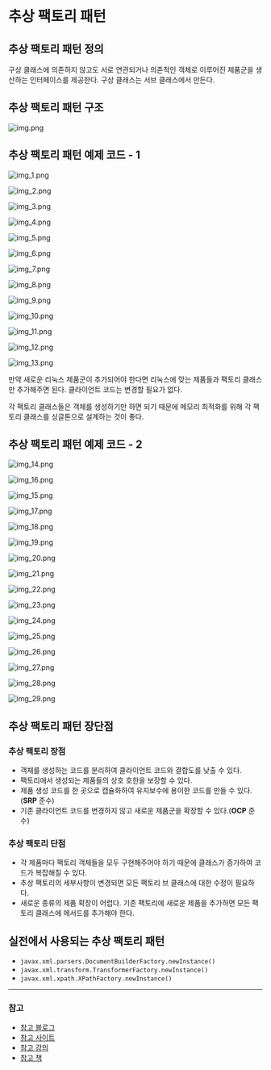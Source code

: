 # 추상 팩토리 패턴

## 추상 팩토리 패턴 정의

구상 클래스에 의존하지 않고도 서로 연관되거나 의존적인 객체로 이루어진 제품군을 생산하는 
인터페이스를 제공한다. 구상 클래스는 서브 클래스에서 만든다.

## 추상 팩토리 패턴 구조

![img.png](image/img.png)

## 추상 팩토리 패턴 예제 코드 - 1

![img_1.png](image/img_1.png)

![img_2.png](image/img_2.png)

![img_3.png](image/img_3.png)

![img_4.png](image/img_4.png)

![img_5.png](image/img_5.png)

![img_6.png](image/img_6.png)

![img_7.png](image/img_7.png)

![img_8.png](image/img_8.png)

![img_9.png](image/img_9.png)

![img_10.png](image/img_10.png)

![img_11.png](image/img_11.png)

![img_12.png](image/img_12.png)

![img_13.png](image/img_13.png)

만약 새로운 리눅스 제품군이 추가되어야 한다면 리눅스에 맞는 제품들과 팩토리 클래스만 추가해주면 된다.
클라이언트 코드는 변경할 필요가 없다.

각 팩토리 클래스들은 객체를 생성하기만 하면 되기 때문에 메모리 최적화를 위해 각 팩토리 클래스를
싱글톤으로 설계하는 것이 좋다.

## 추상 팩토리 패턴 예제 코드 - 2

![img_14.png](image/img_14.png)

![img_16.png](image/img_16.png)

![img_15.png](image/img_15.png)

![img_17.png](image/img_17.png)

![img_18.png](image/img_18.png)

![img_19.png](image/img_19.png)

![img_20.png](image/img_20.png)

![img_21.png](image/img_21.png)

![img_22.png](image/img_22.png)

![img_23.png](image/img_23.png)

![img_24.png](image/img_24.png)

![img_25.png](image/img_25.png)

![img_26.png](image/img_26.png)

![img_27.png](image/img_27.png)

![img_28.png](image/img_28.png)

![img_29.png](image/img_29.png)

## 추상 팩토리 패턴 장단점

### 추상 팩토리 장점

- 객체를 생성하는 코드를 분리하여 클라이언트 코드와 결합도를 낮출 수 있다.
- 팩토리에서 생성되는 제품들의 상호 호한을 보장할 수 있다.
- 제품 생성 코드를 한 곳으로 캡슐화하여 유지보수에 용이한 코드를 만들 수 있다.(**SRP** 준수)
- 기존 클라이언트 코드를 변경하지 않고 새로운 제품군을 확장할 수 있다.(**OCP** 준수)

### 추상 팩토리 단점

- 각 제품마다 팩토리 객체들을 모두 구현해주어야 하기 때문에 클래스가 증가하여 코드가 복잡해질 수 있다.
- 추상 팩토리의 세부사항이 변경되면 모든 팩토리 브 클래스에 대한 수정이 필요하다.
- 새로운 종류의 제품 확장이 어렵다. 기존 팩토리에 새로운 제품을 추가하면 모든 팩토리 클래스에
메서드를 추가해야 한다.

## 실전에서 사용되는 추상 팩토리 패턴

- `javax.xml.parsers.DocumentBuilderFactory.newInstance()`
- `javax.xml.transform.TransformerFactory.newInstance()`
- `javax.xml.xpath.XPathFactory.newInstance()`

---

### 참고

- [참고 블로그](https://inpa.tistory.com/entry/GOF-%F0%9F%92%A0-%EC%B6%94%EC%83%81-%ED%8C%A9%ED%86%A0%EB%A6%ACAbstract-Factory-%ED%8C%A8%ED%84%B4-%EC%A0%9C%EB%8C%80%EB%A1%9C-%EB%B0%B0%EC%9B%8C%EB%B3%B4%EC%9E%90)
- [참고 사이트](https://refactoring.guru/ko/design-patterns/abstract-factory)
- [참고 강의](https://www.inflearn.com/course/%EA%B0%9D%EC%B2%B4%EC%A7%80%ED%96%A5-%EB%94%94%EC%9E%90%EC%9D%B8-%ED%8C%A8%ED%84%B4-%EC%96%84%EC%BD%94/dashboard)
- [참고 책](https://www.yes24.com/Product/Goods/108192370)